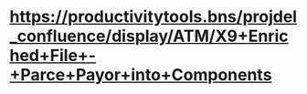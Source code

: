 # https://productivitytools.bns/projdel_confluence/display/ATM/X9+Enriched+File+-+Parce+Payor+into+Components